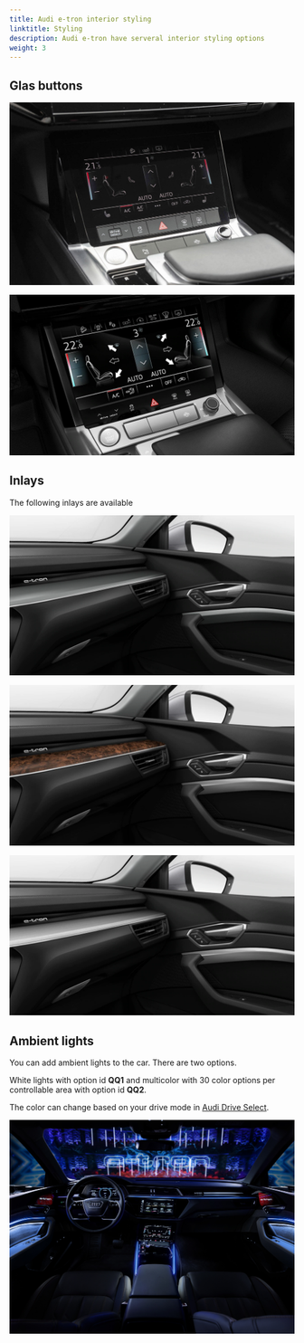 ```yaml
---
title: Audi e-tron interior styling
linktitle: Styling
description: Audi e-tron have serveral interior styling options
weight: 3
---
```




## Glas buttons

![Glas buttons](standardbuttons.png "Standard buttons")

![Glas buttons](glasbuttons.png "Glas buttons")


## Inlays

The following inlays are available

![Glas buttons](inlays_graphitegrey_1.png "Graphite Grey Inlays - standard")

![Glas buttons](inlay_valnut.png "Valnut Inlays option 5MG")

![Glas buttons](inlays_aluminium.png "Valnut Inlay option 5TG")


## Ambient lights

You can add ambient lights to the car. There are two options.

White lights with option id **QQ1** and multicolor with 30 color options per controllable
area with option id **QQ2**.

The color can change based on your drive mode in [Audi Drive Select](/models/e-tron/technology/audidriveselect/).



![Glas buttons](multicolor.jpg "Multicolor interior lights")
